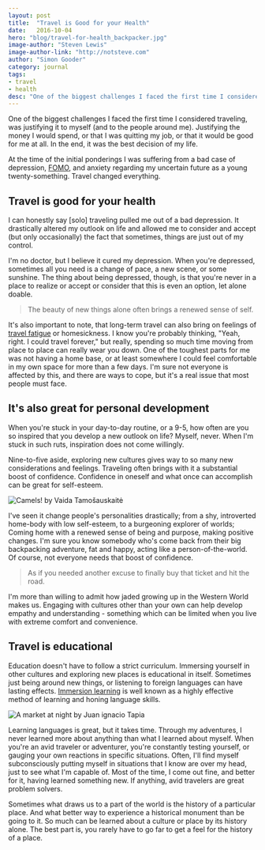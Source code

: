 ```yaml
---
layout: post
title:  "Travel is Good for your Health"
date:   2016-10-04
hero: "blog/travel-for-health_backpacker.jpg"
image-author: "Steven Lewis"
image-author-link: "http://notsteve.com"
author: "Simon Gooder"
category: journal
tags: 
- travel
- health
desc: "One of the biggest challenges I faced the first time I considered traveling, was justifying it to myself. I'm no doctor, but I believe it cured my depression. As if you needed more excuses."
---
```


One of the biggest challenges I faced the first time I considered traveling, was justifying it to myself (and to the people around me). Justifying the money I would spend, or that I was quitting my job, or that it would be good for me at all. In the end, it was the best decision of my life. 

At the time of the initial ponderings I was suffering from a bad case of depression, [FOMO](https://en.wikipedia.org/wiki/Fear_of_missing_out "Fear of Missing Out - Wikipedia"), and anxiety regarding my uncertain future as a young twenty-something. Travel changed everything. 


## Travel is good for your health

I can honestly say [solo] traveling pulled me out of a bad depression. It drastically altered my outlook on life and allowed me to consider and accept (but only occasionally) the fact that sometimes, things are just out of my control. 

I'm no doctor, but I believe it cured my depression. When you're depressed, sometimes all you need is a change of pace, a new scene, or some sunshine. The thing about being depressed, though, is that you're never in a place to realize or accept or consider that this is even an option, let alone doable. 

> The beauty of new things alone often brings a renewed sense of self.

It's also important to note, that long-term travel can also bring on feelings of [travel fatigue](http://www.nomadicmatt.com/travel-blogs/downside-to-long-term-travel/ "Downside to long term travel - Nomadic Matt") or homesickness. I know you're probably thinking, "Yeah, right. I could travel forever," but really, spending so much time moving from place to place can really wear you down. One of the toughest parts for me was not having a home base, or at least somewhere I could feel comfortable in my own space for more than a few days. I'm sure not everyone is affected by this, and there are ways to cope, but it's a real issue that most people must face. 


## It's also great for personal development

When you're stuck in your day-to-day routine, or a 9-5, how often are you so inspired that you develop a new outlook on life? Myself, never. When I'm stuck in such ruts, inspiration does not come willingly.

Nine-to-five aside, exploring new cultures gives way to so many new considerations and feelings. Traveling often brings with it a substantial boost of confidence. Confidence in oneself and what once can accomplish can be great for self-esteem. 

![Camels! by Vaida Tamošauskaitė](/assets/img/blog/travel-for-health_camels.jpg "People riding camels! by Vaida Tamošauskaitė")

I've seen it change people's personalities drastically; from a shy, introverted home-body with low self-esteem, to a burgeoning explorer of worlds; Coming home with a renewed sense of being and purpose, making positive changes. I'm sure you know somebody who's come back from their big backpacking adventure, fat and happy, acting like a person-of-the-world. Of course, not everyone needs that boost of confidence.  

> As if you needed another excuse to finally buy that ticket and hit the road. 

I'm more than willing to admit how jaded growing up in the Western World makes us. Engaging with cultures other than your own can help develop empathy and understanding - something which can be limited when you live with extreme comfort and convenience. 


## Travel is educational

Education doesn't have to follow a strict curriculum. Immersing yourself in other cultures and exploring new places is educational in itself. Sometimes just being around new things, or listening to foreign languages can have lasting effects. [Immersion learning](https://en.wikipedia.org/wiki/Language_immersion "Immersion Language Learning - Wikipedia") is well known as a highly effective method of learning and honing language skills.  

![A market at night by Juan ignacio Tapia](/assets/img/blog/travel-for-health_market.jpg "Market at night by Juan ignacio Tapia")

Learning languages is great, but it takes time. Through my adventures, I never learned more about anything than what I learned about myself. When you're an avid traveler or adventurer, you're constantly testing yourself, or gauging your own reactions in specific situations. Often, I'll find myself subconsciously putting myself in situations that I know are over my head, just to see what I'm capable of. Most of the time, I come out fine, and better for it, having learned something new. If anything, avid travelers are great problem solvers. 

Sometimes what draws us to a part of the world is the history of a particular place. And what better way to experience a historical monument than be going to it. So much can be learned about a culture or place by its history alone. The best part is, you rarely have to go far to get a feel for the history of a place. 
